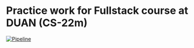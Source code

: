 # Practice work for Fullstack course at DUAN (CS-22m)
[![Pipeline](https://github.com/kosariev/cs22m-fullstack/actions/workflows/pipeline.yml/badge.svg)](https://github.com/kosariev/cs22m-fullstack/actions/workflows/pipeline.yml)
